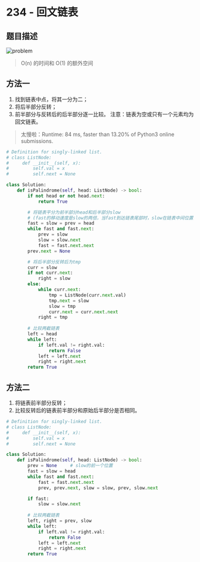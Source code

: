 # 234 - 回文链表

## 题目描述
![problem](images/234.png)

>O(n) 的时间和 O(1) 的额外空间

## 方法一
1. 找到链表中点，将其一分为二；
2. 将后半部分反转；
3. 前半部分与反转后的后半部分逐一比较。
注意：链表为空或只有一个元素均为回文链表。

> 太慢啦：Runtime: 84 ms, faster than 13.20% of Python3 online submissions.

```python
# Definition for singly-linked list.
# class ListNode:
#     def __init__(self, x):
#         self.val = x
#         self.next = None

class Solution:
    def isPalindrome(self, head: ListNode) -> bool:
        if not head or not head.next:
            return True

        # 将链表平分为前半部分head和后半部分slow
        # (fast的移动速度是slow的两倍，当fast到达链表尾部时，slow在链表中间位置)
        fast = slow = prev = head
        while fast and fast.next:
            prev = slow
            slow = slow.next
            fast = fast.next.next
        prev.next = None

        # 将后半部分反转后为tmp
        curr = slow
        if not curr.next:
            right = slow
        else:
            while curr.next:
                tmp = ListNode(curr.next.val)
                tmp.next = slow
                slow = tmp
                curr.next = curr.next.next
            right = tmp
        
        # 比较两截链表
        left = head
        while left:
            if left.val != right.val:
                return False
            left = left.next
            right = right.next
        return True
```


## 方法二
1. 将链表前半部分反转；
2. 比较反转后的链表前半部分和原始后半部分是否相同。
```python
# Definition for singly-linked list.
# class ListNode:
#     def __init__(self, x):
#         self.val = x
#         self.next = None

class Solution:
    def isPalindrome(self, head: ListNode) -> bool:
        prev = None     # slow的前一个位置
        fast = slow = head
        while fast and fast.next:
            fast = fast.next.next
            prev, prev.next, slow = slow, prev, slow.next

        if fast:
            slow = slow.next
            
        # 比较两截链表
        left, right = prev, slow
        while left:
            if left.val != right.val:
                return False
            left = left.next
            right = right.next
        return True
```